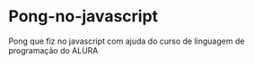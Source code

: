 # Pong-no-javascript
Pong que fiz no javascript com ajuda do curso de linguagem de programação do ALURA
